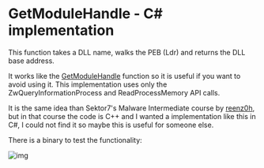 # GetModuleHandle - C# implementation

This function takes a DLL name, walks the PEB (Ldr) and returns the DLL base address. 

It works like the [GetModuleHandle](https://learn.microsoft.com/en-us/windows/win32/api/libloaderapi/nf-libloaderapi-getmodulehandlea) function so it is useful if you want to avoid using it. This implementation uses only the ZwQueryInformationProcess and ReadProcessMemory API calls.

It is the same idea than Sektor7's Malware Intermediate course by [reenz0h](https://twitter.com/reenz0h), but in that course the code is C++ and I wanted a implementation like this in C#, I could not find it so maybe this is useful for someone else.

There is a binary to test the functionality: 

![img](https://raw.githubusercontent.com/ricardojoserf/ricardojoserf.github.io/master/images/getModuleHandle/Screenshot_1.png)

